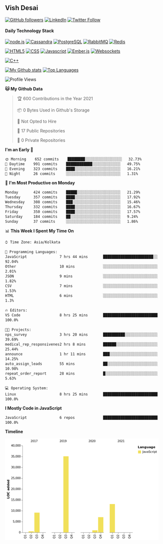 ## Vish Desai

[![GitHub followers](https://img.shields.io/github/followers/shadyvd?style=for-the-badge&logoColor=white)](https://github.com/shadyvd?tab=followers)
[![LinkedIn](https://img.shields.io/badge/linkedin-%230077B5.svg?&style=for-the-badge&logo=linkedin&logoColor=white)](https://www.linkedin.com/in/vishdesai)
[![Twitter Follow](https://img.shields.io/badge/twitter-%231DA1F2.svg?&style=for-the-badge&logo=twitter&logoColor=white)](https://twitter.com/shadyvd)

#### Daily Technology Stack

[![node.js](https://img.shields.io/badge/node.js%20-%23339933.svg?&style=for-the-badge&logo=node.js&logoColor=white)](http://nodejs.org/)
[![Cassandra](https://img.shields.io/badge/cassandra-%231287B1.svg?&style=for-the-badge&logo=apache-cassandra&logoColor=white)](https://cassandra.apache.org)
[![PostgreSQL](https://img.shields.io/badge/postgres-%23316192.svg?&style=for-the-badge&logo=postgresql&logoColor=white)](https://www.postgresql.org)
[![RabbitMQ](https://img.shields.io/badge/rabbitmq-%23FF6600.svg?&style=for-the-badge&logo=redis&logoColor=white)](https://www.rabbitmq.com)
[![Redis](https://img.shields.io/badge/redis-%23DC382D.svg?&style=for-the-badge&logo=redis&logoColor=white)](https://www.redis.io)

[![HTML5](https://img.shields.io/badge/html5-%23E34F26.svg?&style=for-the-badge&logo=html5&logoColor=white)](https://en.wikipedia.org/wiki/HTML)
[![CSS](https://img.shields.io/badge/css-%23239120.svg?&style=for-the-badge&logo=css3&logoColor=white)](https://en.wikipedia.org/wiki/Cascading_Style_Sheets)
[![Javascript](https://img.shields.io/badge/javascript%20-%23323330.svg?&style=for-the-badge&logo=javascript&logoColor=white)](https://developer.mozilla.org/en-US/docs/Web/JavaScript)
[![Ember.js](https://img.shields.io/badge/ember-%23E04E39.svg?&style=for-the-badge&logo=ember.js&logoColor=white)](https://emberjs.com)
[![Websockets](https://img.shields.io/badge/websockets-%23010101.svg?&style=for-the-badge&logo=socket.io&logoColor=white)](https://developer.mozilla.org/en-US/docs/Web/API/WebSockets_API)

[![C++](https://img.shields.io/badge/c++%20-%2300599C.svg?&style=for-the-badge&logo=c%2B%2B&logoColor=white)](http://www.cplusplus.com/)

[![My Github stats](https://github-readme-stats.vercel.app/api?username=shadyvd&show_icons=true&line_height=33&count_private=true&include_all_commits=true)](https://github.com/shadyvd)
[![Top Languages](https://github-readme-stats.vercel.app/api/top-langs/?username=shadyvd)](https://github.com/shadyvd)

<!--START_SECTION:waka-->
![Profile Views](http://img.shields.io/badge/Profile%20Views-1-blue)

**🐱 My Github Data** 

> 🏆 600 Contributions in the Year 2021
 > 
> 📦 0 Bytes Used in Github's Storage 
 > 
> 🚫 Not Opted to Hire
 > 
> 📜 17 Public Repositories 
 > 
> 🔑 0 Private Repositories  
 > 
**I'm an Early 🐤** 

```text
🌞 Morning    652 commits    ████████░░░░░░░░░░░░░░░░░   32.73% 
🌆 Daytime    991 commits    ████████████░░░░░░░░░░░░░   49.75% 
🌃 Evening    323 commits    ████░░░░░░░░░░░░░░░░░░░░░   16.21% 
🌙 Night      26 commits     ░░░░░░░░░░░░░░░░░░░░░░░░░   1.31%

```
📅 **I'm Most Productive on Monday** 

```text
Monday       424 commits    █████░░░░░░░░░░░░░░░░░░░░   21.29% 
Tuesday      357 commits    ████░░░░░░░░░░░░░░░░░░░░░   17.92% 
Wednesday    308 commits    ███░░░░░░░░░░░░░░░░░░░░░░   15.46% 
Thursday     332 commits    ████░░░░░░░░░░░░░░░░░░░░░   16.67% 
Friday       350 commits    ████░░░░░░░░░░░░░░░░░░░░░   17.57% 
Saturday     184 commits    ██░░░░░░░░░░░░░░░░░░░░░░░   9.24% 
Sunday       37 commits     ░░░░░░░░░░░░░░░░░░░░░░░░░   1.86%

```


📊 **This Week I Spent My Time On** 

```text
⌚︎ Time Zone: Asia/Kolkata

💬 Programming Languages: 
JavaScript               7 hrs 44 mins       ███████████████████████░░   92.04% 
Other                    10 mins             ░░░░░░░░░░░░░░░░░░░░░░░░░   2.01% 
JSON                     9 mins              ░░░░░░░░░░░░░░░░░░░░░░░░░   1.82% 
CSV                      7 mins              ░░░░░░░░░░░░░░░░░░░░░░░░░   1.53% 
HTML                     6 mins              ░░░░░░░░░░░░░░░░░░░░░░░░░   1.3%

🔥 Editors: 
VS Code                  8 hrs 25 mins       █████████████████████████   100.0%

🐱‍💻 Projects: 
nps_survey               3 hrs 20 mins       ██████████░░░░░░░░░░░░░░░   39.69% 
medical_rep_responsivenes2 hrs 8 mins        ██████░░░░░░░░░░░░░░░░░░░   25.44% 
announce                 1 hr 11 mins        ███░░░░░░░░░░░░░░░░░░░░░░   14.25% 
auto_assign_leads        55 mins             ██░░░░░░░░░░░░░░░░░░░░░░░   10.98% 
repeat_order_report      28 mins             █░░░░░░░░░░░░░░░░░░░░░░░░   5.63%

💻 Operating System: 
Linux                    8 hrs 25 mins       █████████████████████████   100.0%

```

**I Mostly Code in JavaScript** 

```text
JavaScript               6 repos             █████████████████████████   100.0%

```


**Timeline**

![Chart not found](https://raw.githubusercontent.com/shadyvd/shadyvd/master/charts/bar_graph.png) 


<!--END_SECTION:waka-->
